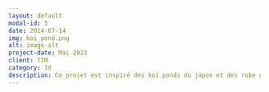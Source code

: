 ```yaml
---
layout: default
modal-id: 5
date: 2014-07-14
img: koi_pond.png
alt: image-alt
project-date: Mai 2023
client: TIM
category: 3d
description: Ce projet est inspiré des koi ponds du japon et des rube goldberg machines qui réagissent en chaîne. J'ai fait l'eau, les billes, le poisson, l'eau et le bac qui contient le reste des éléments de la scène. Les logiciels utilisés sont Maya, reaper et Da Vinci.
---
```

